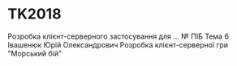 # TK2018
Розробка клієнт-серверного застосування для ...
№	ПІБ	Тема
6 Івашенюк Юрій Олександрович Розробка клієнт-серверної гри "Морський бій"
